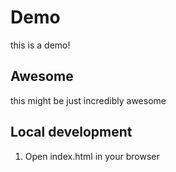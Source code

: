 # Demo

this is a demo!

## Awesome

this might be just incredibly awesome

## Local development

1. Open index.html in your browser
